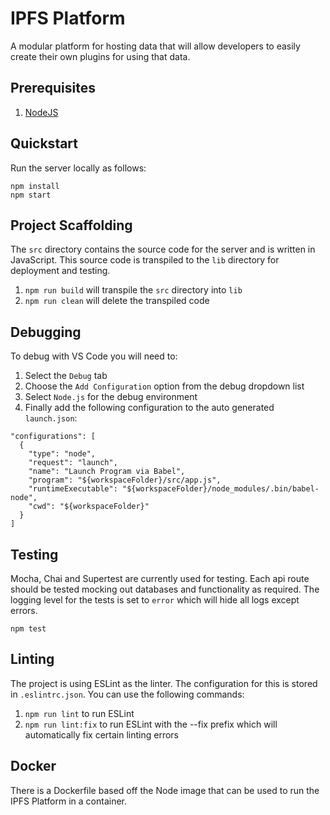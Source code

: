# IPFS Platform

A modular platform for hosting data that will allow developers to easily create their own plugins for using that data.

## Prerequisites

1. [NodeJS](https://nodejs.org/)

## Quickstart

Run the server locally as follows:

```
npm install
npm start
```

## Project Scaffolding

The `src` directory contains the source code for the server and is written in JavaScript. This source code 
is transpiled to the `lib` directory for deployment and testing.
1. `npm run build` will transpile the `src` directory into `lib`
2. `npm run clean` will delete the transpiled code

## Debugging

To debug with VS Code you will need to: 
1. Select the `Debug` tab
2. Choose the `Add Configuration` option from the debug dropdown list
3. Select `Node.js` for the debug environment
4. Finally add the following configuration to the auto generated `launch.json`:

```
"configurations": [
  {
    "type": "node",
    "request": "launch",
    "name": "Launch Program via Babel",
    "program": "${workspaceFolder}/src/app.js",
    "runtimeExecutable": "${workspaceFolder}/node_modules/.bin/babel-node",
    "cwd": "${workspaceFolder}"
  }
]
```

## Testing

Mocha, Chai and Supertest are currently used for testing.  Each api route should be tested mocking out databases and
functionality as required.  The logging level for the tests is set to `error` which will hide all logs except errors.

```
npm test
```

## Linting

The project is using ESLint as the linter. The configuration for this is stored in `.eslintrc.json`. You can use the following commands:
1. `npm run lint` to run ESLint
2. `npm run lint:fix` to run ESLint with the --fix prefix which will automatically fix certain linting errors

## Docker

There is a Dockerfile based off the Node image that can be used to run the IPFS Platform in a container.

